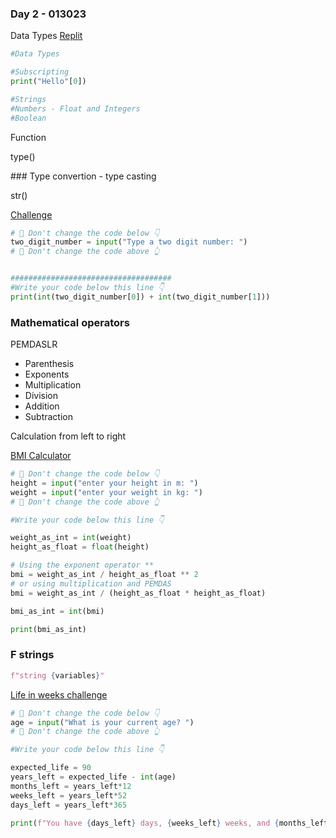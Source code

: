 ### Day 2 - 013023

Data Types [Replit](https://replit.com/@sofiamejiamuro/day-2-start#main.py)


```py
#Data Types

#Subscripting
print("Hello"[0])

#Strings
#Numbers - Float and Integers
#Boolean
```

Function 

type()

### Type convertion - type casting

str() 

[Challenge](https://app.codingrooms.com/w/KoiNGHzVuxYb)

```py
# 🚨 Don't change the code below 👇
two_digit_number = input("Type a two digit number: ")
# 🚨 Don't change the code above 👆


####################################
#Write your code below this line 👇
print(int(two_digit_number[0]) + int(two_digit_number[1]))
```

### Mathematical operators

PEMDASLR

- Parenthesis
- Exponents
- Multiplication
- Division
- Addition 
- Subtraction

Calculation from left to right

[BMI Calculator](https://app.codingrooms.com/w/CIuBDpxpwc7Z)

```py
# 🚨 Don't change the code below 👇
height = input("enter your height in m: ")
weight = input("enter your weight in kg: ")
# 🚨 Don't change the code above 👆

#Write your code below this line 👇

weight_as_int = int(weight)
height_as_float = float(height)

# Using the exponent operator **
bmi = weight_as_int / height_as_float ** 2
# or using multiplication and PEMDAS
bmi = weight_as_int / (height_as_float * height_as_float)

bmi_as_int = int(bmi)

print(bmi_as_int)
```

### F strings

```py
f"string {variables}"
```

[Life in weeks challenge](https://app.codingrooms.com/w/Rz4NMmx0SVHp)

```py
# 🚨 Don't change the code below 👇
age = input("What is your current age? ")
# 🚨 Don't change the code above 👆

#Write your code below this line 👇

expected_life = 90
years_left = expected_life - int(age)
months_left = years_left*12
weeks_left = years_left*52
days_left = years_left*365

print(f"You have {days_left} days, {weeks_left} weeks, and {months_left} months left.")
```

